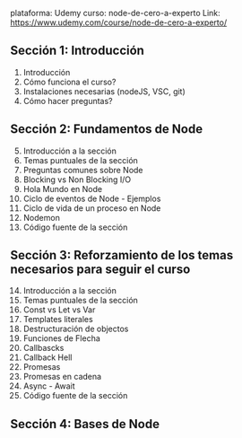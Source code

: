 plataforma: Udemy
curso: node-de-cero-a-experto
Link: https://www.udemy.com/course/node-de-cero-a-experto/

## Sección 1: Introducción
1. Introducción
2. Cómo funciona el curso?
3. Instalaciones necesarias (nodeJS, VSC, git)
4. Cómo hacer preguntas?

## Sección 2: Fundamentos de Node
5. Introducción a la sección
6. Temas puntuales de la sección
7. Preguntas comunes sobre Node
8. Blocking vs Non Blocking I/O
9. Hola Mundo en Node
10. Ciclo de eventos de Node - Ejemplos
11. Ciclo de vida de un proceso en Node
12. Nodemon
13. Código fuente de la sección

## Sección 3: Reforzamiento de los temas necesarios para seguir el curso
14. Introducción a la sección
15. Temas puntuales de la sección
16. Const vs Let vs Var
17. Templates literales
18. Destructuración de objectos
19. Funciones de Flecha
20. Callbascks
21. Callback Hell
23. Promesas
24. Promesas en cadena
25. Async - Await
26. Código fuente de la sección

## Sección 4: Bases de Node